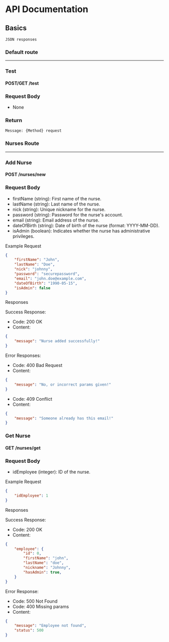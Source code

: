 # API Documentation
## Basics

    JSON responses

### Default route
---
### Test
#### POST/GET /test
### Request Body
- None
### Return
    Message: {Method} request

### Nurses Route
---
### Add Nurse
#### POST /nurses/new
### Request Body


- firstName (string): First name of the nurse.
- lastName (string): Last name of the nurse.
- nick (string): Unique nickname for the nurse.
- password (string): Password for the nurse's account.
- email (string): Email address of the nurse.
- dateOfBirth (string): Date of birth of the nurse (format: YYYY-MM-DD).
- isAdmin (boolean): Indicates whether the nurse has administrative privileges.

Example Request
```json
{
    "firstName": "John",
    "lastName": "Doe",
    "nick": "johnny",
    "password": "securepassword",
    "email": "john.doe@example.com",
    "dateOfBirth": "1990-05-15",
    "isAdmin": false
}
```
Responses

Success Response:
- Code: 200 OK
- Content:
```json
{
    "message": "Nurse added successfully!"
}
```
Error Responses:

- Code: 400 Bad Request
- Content:
```json
{
    "message": "No, or incorrect params given!"
}
```
- Code: 409 Conflict
- Content:
```json
{
    "message": "Someone already has this email!"
}
```

### Get Nurse
#### GET /nurses/get
### Request Body

- idEmployee (integer): ID of the nurse.

Example Request

```json
{
    "idEmployee": 1
}
```

Responses

Success Response:
- Code: 200 OK
- Content:

```json
{
    "employee": {
        "id": 0,
        "firstName": "john",
        "lastName": "doe",
        "nickname": "Johnny",
        "hasAdmin": true,
    }
}
```
Error Response:
- Code: 500 Not Found
- Code: 400 Missing params
- Content:

```json
{
    "message": "Employee not found",
    "status": 500
}
```